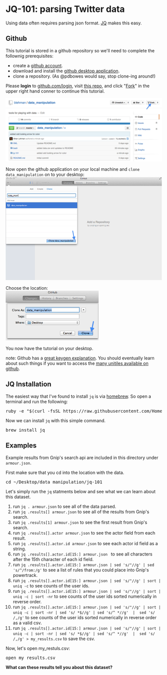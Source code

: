 # JQ-101: parsing Twitter data
Using data often requires parsing json format. [JQ](http://stedolan.github.io/jq/) makes this easy. 
## Github 
This tutorial is stored in a github repository so we'll need to complete the follownig prerequisites: 

*  create a [github account](https://github.com/join).
*  download and install the [github desktop application](https://mac.github.com/).
*  clone a repository. (As @pdbowes would say, stop clone-ing around!)

Please __login__ to [github.com/login](https://github.com/login), visit [this repo](https://github.com/blehman/data_manipulation), and click "[Fork](https://help.github.com/articles/fork-a-repo/)" in the upper right hand conner to continue this tutorial. 

<img src="https://github.com/blehman/data_manipulation/blob/master/jq-101/imgs/fork.png?raw=true" width="600px" >

Now open the github application on your local machine and `clone
data_manipulation` on to your desktop:
<img src="https://github.com/blehman/data_manipulation/blob/master/jq-101/imgs/clone.png?raw=true" width="600px" >

Choose the location:  
<img src="https://github.com/blehman/data_manipulation/blob/master/jq-101/imgs/desktop.png?raw=true" width="300px" >  

You now have the tutorial on your desktop.  

note: Github has a [great keygen explanation](https://help.github.com/articles/generating-ssh-keys/). You should eventually learn about such things if you want to access the [many unitiles available on github](http://git-scm.com/docs). 

## JQ Installation 
The easiest way that I've found to install `jq` is via [homebrew](http://brew.sh/). So open a terminal and run the following:

<pre>
ruby -e "$(curl -fsSL https://raw.githubusercontent.com/Homebrew/install/master/install)"
</pre>

Now we can install `jq` with this simple command.
<pre>
brew install jq
</pre>  

## Examples
Example results from Gnip's search api are included in this directory under `armour.json`.

First make sure that you cd into the location with the data.
<pre>
cd ~/Desktop/data_manipulation/jq-101
</pre>

Let's simply run the `jq` statments below and see what we can learn
about this dataset. 

1. run `jq . armour.json` to see all of the data parsed. 
2. run `jq .results[] armour.json` to see all of the results from Gnip's
   search.  
3. run `jq .results[1] armour.json` to see the first result from Gnip's
   search.  
4. run `jq .results[].actor armour.json` to see the actor field from
   each result.  
5. run `jq .results[].actor.id armour.json` to see each actor id field as a string.  
6. run `jq .results[].actor.id[15:] armour.json ` to see all characters after the
   15th character of each id field.  
7. run `jq .results[].actor.id[15:] armour.json | sed 's/"//g' | sed 's/^/from:/g'` to see a list of rules that you could place into Gnip's powertrack.  
8. run `jq .results[].actor.id[15:] armour.json | sed 's/"//g' | sort | uniq -c` to see counts of the user ids.  
9. run `jq .results[].actor.id[15:] armour.json | sed 's/"//g' | sort | uniq -c | sort -nr` to see counts of the user ids sorted numerically in reverse order.  
10. run `jq .results[].actor.id[15:] armour.json | sed 's/"//g' | sort | uniq -c | sort -nr | sed 's/ *$//g' | sed 's/^ *//g'  |  sed 's/ /,/g'` to see counts of the user ids sorted numerically in reverse order as a valid csv.  
11. run `jq .results[].actor.id[15:] armour.json | sed 's/"//g' | sort | uniq -c | sort -nr | sed 's/ *$//g' | sed 's/^ *//g'  |  sed 's/ /,/g' > my_results.csv` to save the csv.  

Now, let's open my_restuls.csv:
<pre>
open my_results.csv
</pre>

__What can these results tell you about this dataset?__

